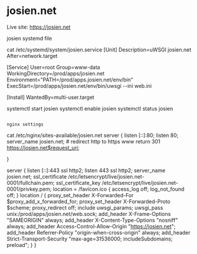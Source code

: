 # josien.net

Live site: https://josien.net

josien systemd file

cat /etc/systemd/system/josien.service
[Unit]
Description=uWSGI josien.net
After=network.target
  
[Service]
User=root
Group=www-data
WorkingDirectory=/prod/apps/josien.net
Environment="PATH=/prod/apps.josien.net/env/bin"
ExecStart=/prod/apps/josien.net/env/bin/uwsgi --ini web.ini

[Install]
WantedBy=multi-user.target


systemctl start josien
systemctl enable josien
systemctl status josien
```

nginx settings
```
cat /etc/nginx/sites-available/josien.net
server {
    listen [::]:80;
    listen 80;
    server_name josien.net;
    # redirect http to https www
    return 301 https://josien.net$request_uri;

}

server {
    listen [::]:443 ssl http2;
    listen 443 ssl http2;
    server_name josien.net;
    ssl_certificate /etc/letsencrypt/live/josien.net-0001/fullchain.pem;
    ssl_certificate_key /etc/letsencrypt/live/josien.net-0001/privkey.pem;
    location = /favicon.ico {
        access_log off;
        log_not_found off;
    }
    location / {
        proxy_set_header X-Forwarded-For $proxy_add_x_forwarded_for;
        proxy_set_header X-Forwarded-Proto $scheme;
        proxy_redirect off;
        include uwsgi_params;
        uwsgi_pass unix:/prod/apps/josien.net/web.sock;
        add_header X-Frame-Options "SAMEORIGIN" always;
        add_header X-Content-Type-Options "nosniff" always;
        add_header Access-Control-Allow-Origin "https://josien.net";
        add_header Referrer-Policy "origin-when-cross-origin" always;
        add_header Strict-Transport-Security "max-age=31536000; includeSubdomains; preload";
    }
}
```
